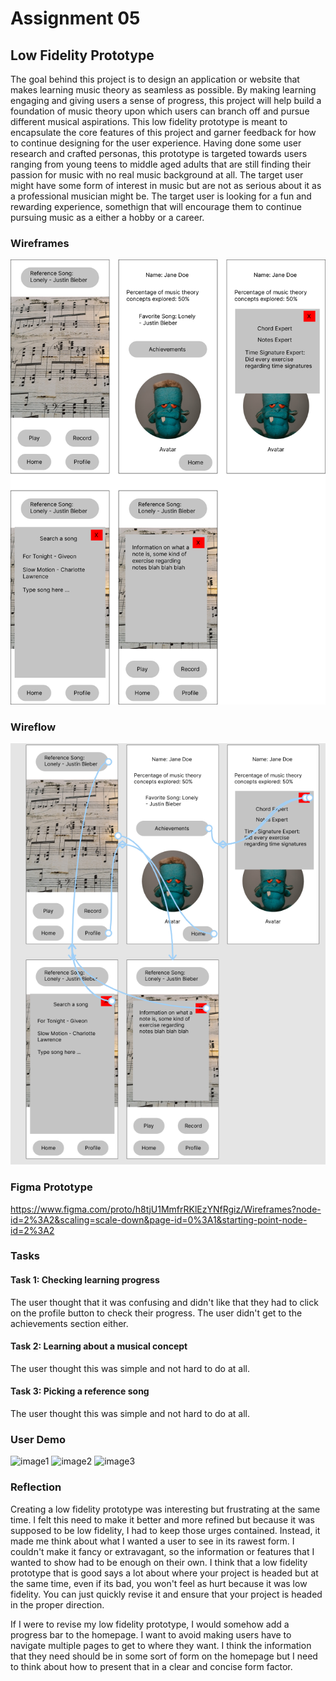 # Assignment 05

## Low Fidelity Prototype

The goal behind this project is to design an application or website that makes learning music theory as seamless as possible. By making learning engaging and giving users a sense of progress, this project will help build a foundation of music theory upon which users can branch off and pursue different musical aspirations. This low fidelity prototype is meant to encapsulate the core features of this project and garner feedback for how to continue designing for the user experience. Having done some user research and crafted personas, this prototype is targeted towards users ranging from young teens to middle aged adults that are still finding their passion for music with no real music background at all. The target user might have some form of interest in music but are not as serious about it as a professional musician might be. The target user is looking for a fun and rewarding experience, somethign that will encourage them to continue pursuing music as a either a hobby or a career.

### Wireframes

![wireframes](/assignment05/assets/wireframes.png)

### Wireflow

![wireflow](/assignment05/assets/wireflow.png)

### Figma Prototype

https://www.figma.com/proto/h8tjU1MmfrRKlEzYNfRgiz/Wireframes?node-id=2%3A2&scaling=scale-down&page-id=0%3A1&starting-point-node-id=2%3A2

### Tasks

#### Task 1: Checking learning progress

The user thought that it was confusing and didn't like that they had to click on the profile button to check their progress. The user didn't get to the achievements section either.

#### Task 2: Learning about a musical concept

The user thought this was simple and not hard to do at all.

#### Task 3: Picking a reference song

The user thought this was simple and not hard to do at all.


### User Demo

![image1](/assignment05/assets/image_1.png)
![image2](/assignment05/assets/image_2.png)
![image3](/assignment05/assets/image_3.png)


### Reflection

Creating a low fidelity prototype was interesting but frustrating at the same time. I felt this need to make it better and more refined but because it was supposed to be low fidelity, I had to keep those urges contained. Instead, it made me think about what I wanted a user to see in its rawest form. I couldn't make it fancy or extravagant, so the information or features that I wanted to show had to be enough on their own. I think that a low fidelity prototype that is good says a lot about where your project is headed but at the same time, even if its bad, you won't feel as hurt because it was low fidelity. You can just quickly revise it and ensure that your project is headed in the proper direction. 

If I were to revise my low fidelity prototype, I would somehow add a progress bar to the homepage. I want to avoid making users have to navigate multiple pages to get to where they want. I think the information that they need should be in some sort of form on the homepage but I need to think about how to present that in a clear and concise form factor.
